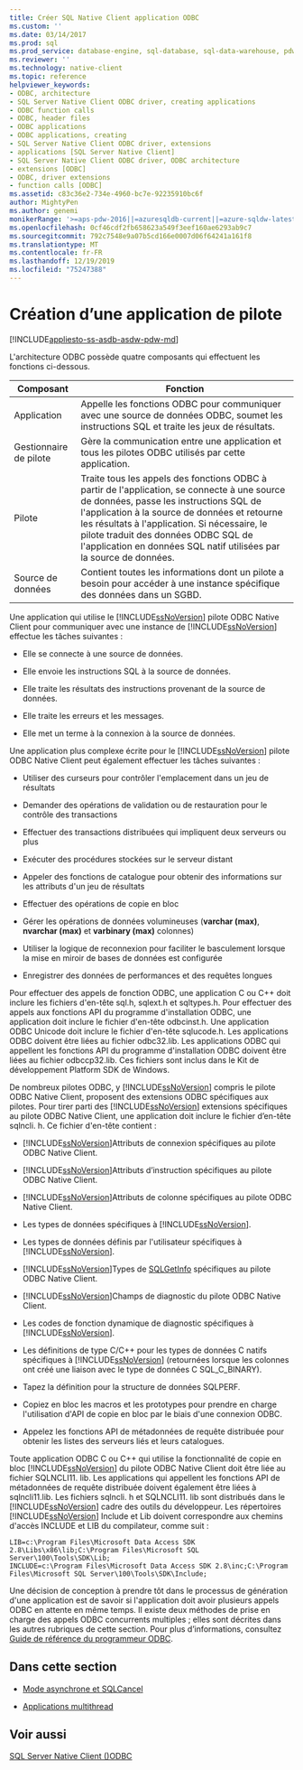 ```yaml
---
title: Créer SQL Native Client application ODBC
ms.custom: ''
ms.date: 03/14/2017
ms.prod: sql
ms.prod_service: database-engine, sql-database, sql-data-warehouse, pdw
ms.reviewer: ''
ms.technology: native-client
ms.topic: reference
helpviewer_keywords:
- ODBC, architecture
- SQL Server Native Client ODBC driver, creating applications
- ODBC function calls
- ODBC, header files
- ODBC applications
- ODBC applications, creating
- SQL Server Native Client ODBC driver, extensions
- applications [SQL Server Native Client]
- SQL Server Native Client ODBC driver, ODBC architecture
- extensions [ODBC]
- ODBC, driver extensions
- function calls [ODBC]
ms.assetid: c83c36e2-734e-4960-bc7e-92235910bc6f
author: MightyPen
ms.author: genemi
monikerRange: '>=aps-pdw-2016||=azuresqldb-current||=azure-sqldw-latest||>=sql-server-2016||=sqlallproducts-allversions||>=sql-server-linux-2017||=azuresqldb-mi-current'
ms.openlocfilehash: 0cf46cdf2fb658623a549f3eef160ae6293ab9c7
ms.sourcegitcommit: 792c7548e9a07b5cd166e0007d06f64241a161f8
ms.translationtype: MT
ms.contentlocale: fr-FR
ms.lasthandoff: 12/19/2019
ms.locfileid: "75247388"
---
```

# <a name="creating-a-driver-application"></a>Création d’une application de pilote
[!INCLUDE[appliesto-ss-asdb-asdw-pdw-md](../../../includes/appliesto-ss-asdb-asdw-pdw-md.md)]

  L'architecture ODBC possède quatre composants qui effectuent les fonctions ci-dessous.  
  
|Composant|Fonction|  
|---------------|--------------|  
|Application|Appelle les fonctions ODBC pour communiquer avec une source de données ODBC, soumet les instructions SQL et traite les jeux de résultats.|  
|Gestionnaire de pilote|Gère la communication entre une application et tous les pilotes ODBC utilisés par cette application.|  
|Pilote|Traite tous les appels des fonctions ODBC à partir de l'application, se connecte à une source de données, passe les instructions SQL de l'application à la source de données et retourne les résultats à l'application. Si nécessaire, le pilote traduit des données ODBC SQL de l'application en données SQL natif utilisées par la source de données.|  
|Source de données|Contient toutes les informations dont un pilote a besoin pour accéder à une instance spécifique des données dans un SGBD.|  
  
 Une application qui utilise le [!INCLUDE[ssNoVersion](../../../includes/ssnoversion-md.md)] pilote ODBC Native Client pour communiquer avec une instance de [!INCLUDE[ssNoVersion](../../../includes/ssnoversion-md.md)] effectue les tâches suivantes :  
  
-   Elle se connecte à une source de données.  
  
-   Elle envoie les instructions SQL à la source de données.  
  
-   Elle traite les résultats des instructions provenant de la source de données.  
  
-   Elle traite les erreurs et les messages.  
  
-   Elle met un terme à la connexion à la source de données.  
  
 Une application plus complexe écrite pour le [!INCLUDE[ssNoVersion](../../../includes/ssnoversion-md.md)] pilote ODBC Native Client peut également effectuer les tâches suivantes :  
  
-   Utiliser des curseurs pour contrôler l'emplacement dans un jeu de résultats  
  
-   Demander des opérations de validation ou de restauration pour le contrôle des transactions  
  
-   Effectuer des transactions distribuées qui impliquent deux serveurs ou plus  
  
-   Exécuter des procédures stockées sur le serveur distant  
  
-   Appeler des fonctions de catalogue pour obtenir des informations sur les attributs d'un jeu de résultats  
  
-   Effectuer des opérations de copie en bloc  
  
-   Gérer les opérations de données volumineuses (**varchar (max)**, **nvarchar (max)** et **varbinary (max)** colonnes)  
  
-   Utiliser la logique de reconnexion pour faciliter le basculement lorsque la mise en miroir de bases de données est configurée  
  
-   Enregistrer des données de performances et des requêtes longues  
  
 Pour effectuer des appels de fonction ODBC, une application C ou C++ doit inclure les fichiers d'en-tête sql.h, sqlext.h et sqltypes.h. Pour effectuer des appels aux fonctions API du programme d'installation ODBC, une application doit inclure le fichier d'en-tête odbcinst.h. Une application ODBC Unicode doit inclure le fichier d'en-tête sqlucode.h. Les applications ODBC doivent être liées au fichier odbc32.lib. Les applications ODBC qui appellent les fonctions API du programme d'installation ODBC doivent être liées au fichier odbccp32.lib. Ces fichiers sont inclus dans le Kit de développement Platform SDK de Windows.  
  
 De nombreux pilotes ODBC, y [!INCLUDE[ssNoVersion](../../../includes/ssnoversion-md.md)] compris le pilote ODBC Native Client, proposent des extensions ODBC spécifiques aux pilotes. Pour tirer parti des [!INCLUDE[ssNoVersion](../../../includes/ssnoversion-md.md)] extensions spécifiques au pilote ODBC Native Client, une application doit inclure le fichier d’en-tête sqlncli. h. Ce fichier d'en-tête contient :  
  
-   [!INCLUDE[ssNoVersion](../../../includes/ssnoversion-md.md)]Attributs de connexion spécifiques au pilote ODBC Native Client.  
  
-   [!INCLUDE[ssNoVersion](../../../includes/ssnoversion-md.md)]Attributs d’instruction spécifiques au pilote ODBC Native Client.  
  
-   [!INCLUDE[ssNoVersion](../../../includes/ssnoversion-md.md)]Attributs de colonne spécifiques au pilote ODBC Native Client.  
  
-   Les types de données spécifiques à [!INCLUDE[ssNoVersion](../../../includes/ssnoversion-md.md)].  
  
-   Les types de données définis par l'utilisateur spécifiques à [!INCLUDE[ssNoVersion](../../../includes/ssnoversion-md.md)].  
  
-   [!INCLUDE[ssNoVersion](../../../includes/ssnoversion-md.md)]Types de [SQLGetInfo](../../../relational-databases/native-client-odbc-api/sqlgetinfo.md) spécifiques au pilote ODBC Native Client.  
  
-   [!INCLUDE[ssNoVersion](../../../includes/ssnoversion-md.md)]Champs de diagnostic du pilote ODBC Native Client.  
  
-   Les codes de fonction dynamique de diagnostic spécifiques à [!INCLUDE[ssNoVersion](../../../includes/ssnoversion-md.md)].  
  
-   Les définitions de type C/C++ pour les types de données C natifs spécifiques à [!INCLUDE[ssNoVersion](../../../includes/ssnoversion-md.md)] (retournées lorsque les colonnes ont créé une liaison avec le type de données C SQL_C_BINARY).  
  
-   Tapez la définition pour la structure de données SQLPERF.  
  
-   Copiez en bloc les macros et les prototypes pour prendre en charge l'utilisation d'API de copie en bloc par le biais d'une connexion ODBC.  
  
-   Appelez les fonctions API de métadonnées de requête distribuée pour obtenir les listes des serveurs liés et leurs catalogues.  
  
 Toute application ODBC C ou C++ qui utilise la fonctionnalité de copie en bloc [!INCLUDE[ssNoVersion](../../../includes/ssnoversion-md.md)] du pilote ODBC Native Client doit être liée au fichier SQLNCLI11. lib. Les applications qui appellent les fonctions API de métadonnées de requête distribuée doivent également être liées à sqlncli11.lib. Les fichiers sqlncli. h et SQLNCLI11. lib sont distribués dans le [!INCLUDE[ssNoVersion](../../../includes/ssnoversion-md.md)] cadre des outils du développeur. Les répertoires [!INCLUDE[ssNoVersion](../../../includes/ssnoversion-md.md)] Include et Lib doivent correspondre aux chemins d'accès INCLUDE et LIB du compilateur, comme suit :  
  
```  
LIB=c:\Program Files\Microsoft Data Access SDK 2.8\Libs\x86\lib;C:\Program Files\Microsoft SQL Server\100\Tools\SDK\Lib;  
INCLUDE=c:\Program Files\Microsoft Data Access SDK 2.8\inc;C:\Program Files\Microsoft SQL Server\100\Tools\SDK\Include;  
```  
  
 Une décision de conception à prendre tôt dans le processus de génération d'une application est de savoir si l'application doit avoir plusieurs appels ODBC en attente en même temps. Il existe deux méthodes de prise en charge des appels ODBC concurrents multiples ; elles sont décrites dans les autres rubriques de cette section. Pour plus d’informations, consultez [Guide de référence du programmeur ODBC](https://go.microsoft.com/fwlink/?LinkId=45250).  
  
## <a name="in-this-section"></a>Dans cette section  
  
-   [Mode asynchrone et SQLCancel](../../../relational-databases/native-client/odbc/creating-a-driver-application-asynchronous-mode-and-sqlcancel.md)  
  
-   [Applications multithread](../../../relational-databases/native-client/odbc/creating-a-driver-application-multithreaded-applications.md)  
  
## <a name="see-also"></a>Voir aussi  
 [SQL Server Native Client &#40;&#41;ODBC](../../../relational-databases/native-client/odbc/sql-server-native-client-odbc.md)  
  
  
